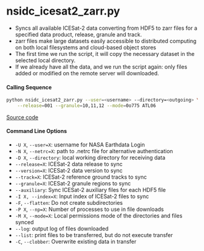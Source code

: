 nsidc_icesat2_zarr.py
=====================

 - Syncs all available ICESat-2 data converting from HDF5 to zarr files for a specified data product, release, granule and track.  
 - zarr files make large datasets easily accessible to distributed computing on both local filesystems and cloud-based object stores
 - The first time we run the script, it will copy the necessary dataset in the selected local directory.  
 - If we already have all the data, and we run the script again: only files added or modified on the remote server will downloaded.  

#### Calling Sequence
```bash
python nsidc_icesat2_zarr.py --user=<username> --directory=<outgoing> \
	--release=001 --granule=10,11,12 --mode=0o775 ATL06
```
[Source code](https://github.com/tsutterley/read-ICESat-2/blob/main/scripts/nsidc_icesat2_zarr.py)  

#### Command Line Options
 - `-U X`, `--user=X`: username for NASA Earthdata Login  
 - `-N X`, `--netrc=X`: path to .netrc file for alternative authentication  
 - `-D X`, `--directory`: local working directory for receiving data  
 - `--release=X`: ICESat-2 data release to sync  
 - `--version=X`: ICESat-2 data version to sync  
 - `--track=X`: ICESat-2 reference ground tracks to sync  
 - `--granule=X`: ICESat-2 granule regions to sync  
 - `--auxiliary`: Sync ICESat-2 auxiliary files for each HDF5 file  
 - `-I X, --index=X`: Input index of ICESat-2 files to sync  
 - `-F`, `--flatten`: Do not create subdirectories  
 - `-P X`, `--np=X`: Number of processes to use in file downloads  
 - `-M X`, `--mode=X`: Local permissions mode of the directories and files synced  
 - `--log`: output log of files downloaded  
 - `--list`: print files to be transferred, but do not execute transfer  
 - `-C`, `--clobber`: Overwrite existing data in transfer  
